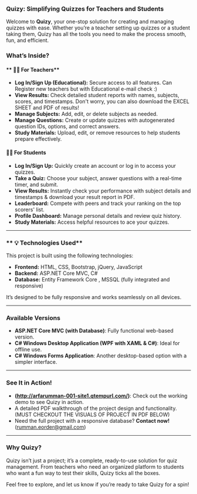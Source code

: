 ### **Quizy: Simplifying Quizzes for Teachers and Students**  

Welcome to **Quizy**, your one-stop solution for creating and managing quizzes with ease. Whether you’re a teacher setting up quizzes or a student taking them, Quizy has all the tools you need to make the process smooth, fun, and efficient.  

### **What’s Inside?**  

#### ** 👩‍🏫 For Teachers**  
- **Log In/Sign Up (Educational):** Secure access to all features. Can Register new teachers but with Educational e-mail check :) 
- **View Results:** Check detailed student reports with names, subjects, scores, and timestamps.  Don't worry, you can also download the EXCEL SHEET and PDF of results!
- **Manage Subjects:** Add, edit, or delete subjects as needed.  
- **Manage Questions:** Create or update quizzes with autogenerated question IDs, options, and correct answers.  
- **Study Materials:** Upload, edit, or remove resources to help students prepare effectively.  

#### **👩‍🎓 For Students**  
- **Log In/Sign Up:** Quickly create an account or log in to access your quizzes.  
- **Take a Quiz:** Choose your subject, answer questions with a real-time timer, and submit.  
- **View Results:** Instantly check your performance with subject details and timestamps & download your result report in PDF.  
- **Leaderboard:** Compete with peers and track your ranking on the top scorers' list.  
- **Profile Dashboard:** Manage personal details and review quiz history.  
- **Study Materials:** Access helpful resources to ace your quizzes.  

---

### ** 💡 Technologies Used**  
This project is built using the following technologies:  
- **Frontend:** HTML, CSS, Bootstrap, jQuery, JavaScript  
- **Backend:** ASP.NET Core MVC, C#  
- **Database:** Entity Framework Core , MSSQL (fully integrated and responsive)  

It’s designed to be fully responsive and works seamlessly on all devices.  

---

### **Available Versions**  
- **ASP.NET Core MVC (with Database)**: Fully functional web-based version.  
- **C# Windows Desktop Application (WPF with XAML & C#)**: Ideal for offline use.  
- **C# Windows Forms Application**: Another desktop-based option with a simpler interface.  

---

### **See It in Action!**  
- **(http://arfarumman-001-site1.qtempurl.com/)**: Check out the working demo to see Quizy in action.  
-  A detailed PDF walkthrough of the project design and functionality.  (MUST CHECKOUT THE VISUALS OF PROJECT IN PDF BELOW)
- Need the full project with a responsive database? **Contact now!** (rumman.eorder@gmail.com)

---

### **Why Quizy?**  
Quizy isn’t just a project; it’s a complete, ready-to-use solution for quiz management. From teachers who need an organized platform to students who want a fun way to test their skills, Quizy ticks all the boxes.  

Feel free to explore, and let us know if you’re ready to take Quizy for a spin!  
